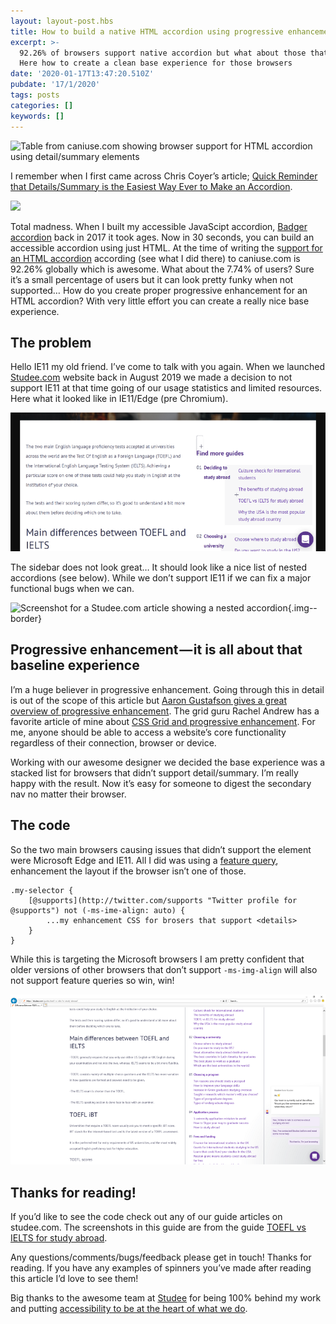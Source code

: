 ```yaml
---
layout: layout-post.hbs
title: How to build a native HTML accordion using progressive enhancement
excerpt: >-
  92.26% of browsers support native accordion but what about those that don’t?
  Here how to create a clean base experience for those browsers
date: '2020-01-17T13:47:20.510Z'
pubdate: '17/1/2020'
tags: posts
categories: []
keywords: []
---
```


![Table from caniuse.com showing browser support for HTML accordion using detail/summary elements](https://cdn-images-1.medium.com/max/800/1*9-lSOGZwQSgs2MuODLSyPA.png)

I remember when I first came across Chris Coyer’s article; [Quick Reminder that Details/Summary is the Easiest Way Ever to Make an Accordion](https://css-tricks.com/quick-reminder-that-details-summary-is-the-easiest-way-ever-to-make-an-accordion/).

![](/assets/img/0____GOAkZC1CyCvWxJL.gif)

Total madness. When I built my accessible JavaScipt accordion, [Badger accordion](https://github.com/stuartjnelson/badger-accordion) back in 2017 it took ages. Now in 30 seconds, you can build an accessible accordion using just HTML. At the time of writing the s[upport for an HTML accordion](https://caniuse.com/#feat=details) according (see what I did there) to caniuse.com is 92.26% globally which is awesome. What about the 7.74% of users? Sure it’s a small percentage of users but it can look pretty funky when not supported… How do you create proper progressive enhancement for an HTML accordion? With very little effort you can create a really nice base experience.

## The problem

Hello IE11 my old friend. I’ve come to talk with you again. When we launched [Studee.com](https://studee.com/) website back in August 2019 we made a decision to not support IE11 at that time going of our usage statistics and limited resources. Here what it looked like in IE11/Edge (pre Chromium).

![](/assets/img/1__jIAGnb0OjWxjgXBaxO2nCg.png)

The sidebar does not look great… It should look like a nice list of nested accordions (see below). While we don’t support IE11 if we can fix a major functional bugs when we can.

![Screenshot for a Studee.com article showing a nested accordion](https://cdn-images-1.medium.com/max/800/1*bgKgeWx91OWJt1DyqP79mQ.png){.img--border}

## Progressive enhancement — it is all about that baseline experience

I’m a huge believer in progressive enhancement. Going through this in detail is out of the scope of this article but [Aaron Gustafson gives a great overview of progressive enhancement](https://alistapart.com/article/understandingprogressiveenhancement/). The grid guru Rachel Andrew has a favorite article of mine about [CSS Grid and progressive enhancement](https://rachelandrew.co.uk/archives/2017/07/04/is-it-really-safe-to-start-using-css-grid-layout/). For me, anyone should be able to access a website’s core functionality regardless of their connection, browser or device.

Working with our awesome designer we decided the base experience was a stacked list for browsers that didn’t support detail/summary. I’m really happy with the result. Now it’s easy for someone to digest the secondary nav no matter their browser.

## The code

So the two main browsers causing issues that didn’t support the element were Microsoft Edge and IE11. All I did was using a [feature query](https://css-tricks.com/how-supports-works/), enhancement the layout if the browser isn’t one of those.

```
.my-selector {
    [@supports](http://twitter.com/supports "Twitter profile for @supports") not (-ms-ime-align: auto) {
        ...my enhancement CSS for brosers that support <details>
    }
}
```

While this is targeting the Microsoft browsers I am pretty confident that older versions of other browsers that don’t support `-ms-img-align` will also not support feature queries so win, win!

![](/assets/img/1__0__RnKRUybfJU3ow8HPsYTA.png)

## Thanks for reading!

If you’d like to see the code check out any of our guide articles on studee.com. The screenshots in this guide are from the guide [TOEFL vs IELTS for study abroad](https://studee.com/guides/toefl-vs-ielts-for-study-abroad/).

Any questions/comments/bugs/feedback please get in touch! Thanks for reading. If you have any examples of spinners you’ve made after reading this article I’d love to see them!

Big thanks to the awesome team at [Studee](https://studee.com/) for being 100% behind my work and putting [accessibility to be at the heart of what we do](https://studee.com/giving-back/accessibility/).
